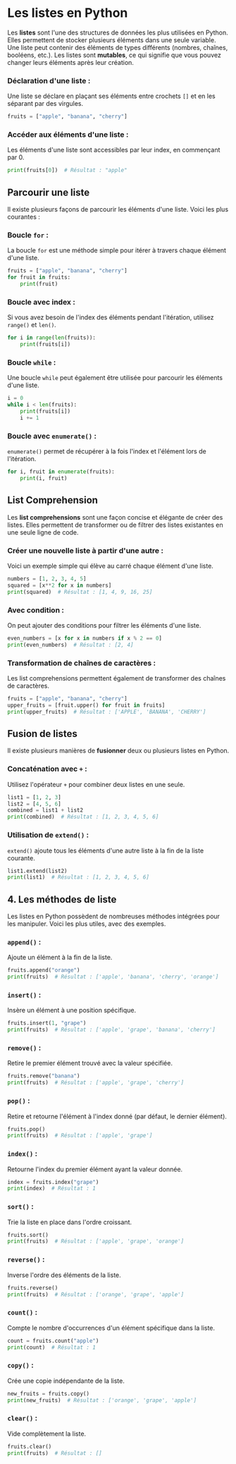 # Les listes en Python

Les **listes** sont l'une des structures de données les plus utilisées en Python. Elles permettent de stocker plusieurs éléments dans une seule variable. Une liste peut contenir des éléments de types différents (nombres, chaînes, booléens, etc.). Les listes sont **mutables**, ce qui signifie que vous pouvez changer leurs éléments après leur création.

### **Déclaration d'une liste** :
Une liste se déclare en plaçant ses éléments entre crochets `[]` et en les séparant par des virgules.

```python
fruits = ["apple", "banana", "cherry"]
```

### **Accéder aux éléments d'une liste** :
Les éléments d'une liste sont accessibles par leur index, en commençant par 0.

```python
print(fruits[0])  # Résultat : "apple"
```

## Parcourir une liste
Il existe plusieurs façons de parcourir les éléments d'une liste. Voici les plus courantes :

### **Boucle `for`** :
La boucle `for` est une méthode simple pour itérer à travers chaque élément d'une liste.

```python
fruits = ["apple", "banana", "cherry"]
for fruit in fruits:
    print(fruit)
```

### **Boucle avec index** :
Si vous avez besoin de l'index des éléments pendant l'itération, utilisez `range()` et `len()`.

```python
for i in range(len(fruits)):
    print(fruits[i])
```

### **Boucle `while`** :
Une boucle `while` peut également être utilisée pour parcourir les éléments d'une liste.

```python
i = 0
while i < len(fruits):
    print(fruits[i])
    i += 1
```

### **Boucle avec `enumerate()`** :
`enumerate()` permet de récupérer à la fois l'index et l'élément lors de l'itération.

```python
for i, fruit in enumerate(fruits):
    print(i, fruit)
```

## List Comprehension
Les **list comprehensions** sont une façon concise et élégante de créer des listes. Elles permettent de transformer ou de filtrer des listes existantes en une seule ligne de code.

### **Créer une nouvelle liste à partir d'une autre** :
Voici un exemple simple qui élève au carré chaque élément d'une liste.

```python
numbers = [1, 2, 3, 4, 5]
squared = [x**2 for x in numbers]
print(squared)  # Résultat : [1, 4, 9, 16, 25]
```

### **Avec condition** :
On peut ajouter des conditions pour filtrer les éléments d'une liste.

```python
even_numbers = [x for x in numbers if x % 2 == 0]
print(even_numbers)  # Résultat : [2, 4]
```

### **Transformation de chaînes de caractères** :
Les list comprehensions permettent également de transformer des chaînes de caractères.

```python
fruits = ["apple", "banana", "cherry"]
upper_fruits = [fruit.upper() for fruit in fruits]
print(upper_fruits)  # Résultat : ['APPLE', 'BANANA', 'CHERRY']
```

## Fusion de listes
Il existe plusieurs manières de **fusionner** deux ou plusieurs listes en Python.

### **Concaténation avec `+`** :
Utilisez l'opérateur `+` pour combiner deux listes en une seule.

```python
list1 = [1, 2, 3]
list2 = [4, 5, 6]
combined = list1 + list2
print(combined)  # Résultat : [1, 2, 3, 4, 5, 6]
```

### **Utilisation de `extend()`** :
`extend()` ajoute tous les éléments d'une autre liste à la fin de la liste courante.

```python
list1.extend(list2)
print(list1)  # Résultat : [1, 2, 3, 4, 5, 6]
```

## 4. Les méthodes de liste
Les listes en Python possèdent de nombreuses méthodes intégrées pour les manipuler. Voici les plus utiles, avec des exemples.

### **`append()`** :
Ajoute un élément à la fin de la liste.

```python
fruits.append("orange")
print(fruits)  # Résultat : ['apple', 'banana', 'cherry', 'orange']
```

### **`insert()`** :
Insère un élément à une position spécifique.

```python
fruits.insert(1, "grape")
print(fruits)  # Résultat : ['apple', 'grape', 'banana', 'cherry']
```

### **`remove()`** :
Retire le premier élément trouvé avec la valeur spécifiée.

```python
fruits.remove("banana")
print(fruits)  # Résultat : ['apple', 'grape', 'cherry']
```

### **`pop()`** :
Retire et retourne l'élément à l'index donné (par défaut, le dernier élément).

```python
fruits.pop()
print(fruits)  # Résultat : ['apple', 'grape']
```

### **`index()`** :
Retourne l'index du premier élément ayant la valeur donnée.

```python
index = fruits.index("grape")
print(index)  # Résultat : 1
```

### **`sort()`** :
Trie la liste en place dans l'ordre croissant.

```python
fruits.sort()
print(fruits)  # Résultat : ['apple', 'grape', 'orange']
```

### **`reverse()`** :
Inverse l'ordre des éléments de la liste.

```python
fruits.reverse()
print(fruits)  # Résultat : ['orange', 'grape', 'apple']
```

### **`count()`** :
Compte le nombre d'occurrences d'un élément spécifique dans la liste.

```python
count = fruits.count("apple")
print(count)  # Résultat : 1
```

### **`copy()`** :
Crée une copie indépendante de la liste.

```python
new_fruits = fruits.copy()
print(new_fruits)  # Résultat : ['orange', 'grape', 'apple']
```

### **`clear()`** :
Vide complètement la liste.

```python
fruits.clear()
print(fruits)  # Résultat : []
```